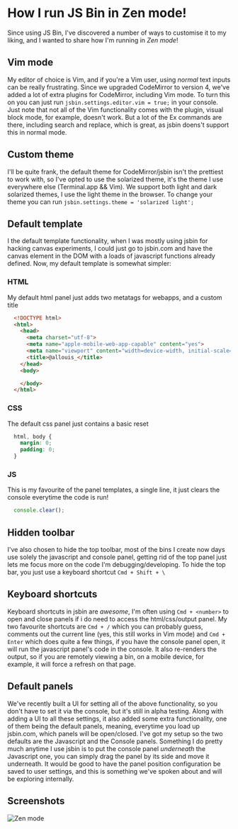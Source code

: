 # How I run JS Bin in Zen mode!

Since using JS Bin, I've discovered a number of ways to customise it to my liking, and I wanted to share how I'm running in *Zen mode*!

## Vim mode

My editor of choice is Vim, and if you're a Vim user, using *normal* text inputs
can be really frustrating. Since we upgraded CodeMirror to version 4, we've added 
a lot of extra plugins for CodeMirror, including Vim mode. To turn this on you 
can just run `jsbin.settings.editor.vim = true;` in your console. Just note that
not all of the Vim functionality comes with the plugin, visual block mode, for 
example, doesn't work. But a lot of the Ex commands are there, including search 
and replace, which is great, as jsbin doens't support this in normal mode.

## Custom theme

I'll be quite frank, the default theme for CodeMirror/jsbin isn't the prettiest to
work with, so I've opted to use the solarized theme, it's the theme I use everywhere
else (Terminal.app && Vim). We support both light and dark solarized themes, I use
the light theme in the browser. To change your theme you can run `jsbin.settings.theme = 'solarized light';` 

## Default template

I the default template functionality, when I was mostly using jsbin for hacking
canvas experiments, I could just go to jsbin.com and have the canvas element in the DOM
with a loads of javascript functions already defined. Now, my default template is somewhat
simpler:

### HTML

My default html panel just adds two metatags for webapps, and a custom title

```html
  <!DOCTYPE html>
  <html>
    <head>
      <meta charset="utf-8">
      <meta name="apple-mobile-web-app-capable" content="yes">
      <meta name="viewport" content="width=device-width, initial-scale=1, user-scalable=no">
      <title>@allouis_</title>
    </head>
    <body>

    </body>
  </html>
```

### CSS

The default css panel just contains a basic reset

```css
  html, body {
    margin: 0;
    padding: 0;
  }
```

### JS

This is my favourite of the panel templates, a single line, it just clears the console everytime 
the code is run!

```javascript
  console.clear();
```

## Hidden toolbar

I've also chosen to hide the top toolbar, most of the bins I create now days use solely the 
javascript and console panel, getting rid of the top panel just lets me focus more on the
code I'm debugging/developing. To hide the top bar, you just use a keyboard shortcut `Cmd + Shift + \ `

## Keyboard shortcuts

Keyboard shortcuts in jsbin are *awesome*, I'm often using `Cmd + <number>` to open and close
panels if i do need to access the html/css/output panel. My two favourite shortcuts are `Cmd + /`
which you can probably guess, comments out the current line (yes, this still works in Vim mode)
and `Cmd + Enter` which does quite a few things, if you have the console panel open, it will run
the javascript panel's code in the console. It also re-renders the output, so if you are remotely 
viewing a bin, on a mobile device, for example, it will force a refresh on that page.

## Default panels

We've recently built a UI for setting all of the above functionality, so you don't have to set it via
the console, but it's still in alpha testing. Along with adding a UI to all these settings, it also
added some extra functionality, one of them being the default panels, meaning, everytime you load up
jsbin.com, which panels will be open/closed. I've got my setup so the two defaults are the Javascript
and the Console panels. Something I do pretty much anytime I use jsbin is to put the console panel
*underneath* the Javascript one, you can simply drag the panel by its side and move it underneath. It
would be good to have the panel position configuration be saved to user settings, and this is something
we've spoken about and will be exploring internally.

## Screenshots

![Zen mode](/images/jsbin-zen-mode-1.png)
